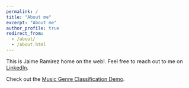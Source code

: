 ```yaml
---
permalink: /
title: "About me"
excerpt: "About me"
author_profile: true
redirect_from: 
  - /about/
  - /about.html
---
```


This is Jaime Ramirez home on the web!. Feel free to reach out to me on [LinkedIn](https://www.linkedin.com/in/jaimeramirezcastillo/).

Check out the [Music Genre Classification Demo](https://jramcast.github.io/mgr-app/).
